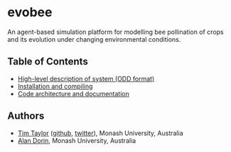 # evobee

An agent-based simulation platform for modelling bee pollination of crops and its evolution under changing environmental conditions.

## Table of Contents
- [High-level description of system (ODD format)](doc/markdown/evobee-odd.md)
- [Installation and compiling](doc/markdown/evobee-install.md)
- [Code architecture and documentation](doc/markdown/evobee-architecture.md)

## Authors
* [Tim Taylor](http://timt.co) ([github](https://github.com/tim-taylor), [twitter](https://twitter.com/drtimt)), Monash University, Australia
* [Alan Dorin](), Monash University, Australia
<!--stackedit_data:
eyJoaXN0b3J5IjpbLTEzNTU2NDc2MzIsLTE0OTg4NzkzMTcsLT
c5NTIwODI3OCwtMTE1MDUyOTIyNV19
-->